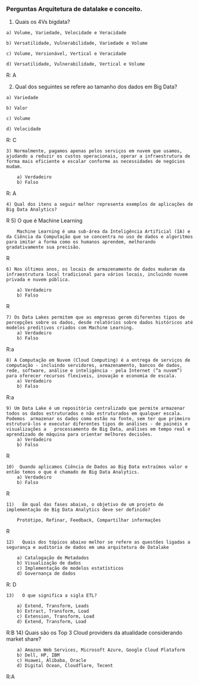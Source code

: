 ### Perguntas Arquitetura de datalake e conceito.

  1) Quais os 4Vs bigdata?

    a) Volume, Variedade, Velocidade e Veracidade

    b) Versatilidade, Vulnerabilidade, Variedade e Volume

    c) Volume, Versionável, Vertical e Veracidade

    d) Versatilidade, Vulnerabilidade, Vertical e Volume

R: A

  2) Qual dos seguintes se refere ao tamanho dos dados em Big Data?

    a) Variedade

    b) Valor

    c) Volume

    d) Velocidade

R: C

	3) Normalmente, pagamos apenas pelos serviços em nuvem que usamos, ajudando a reduzir os custos operacionais, operar a infraestrutura de forma mais eficiente e escalar conforme as necessidades de negócios mudam.

		a) Verdadeiro
		b) Falso

R: A

   	4) Qual dos itens a seguir melhor representa exemplos de aplicações de Big Data Analytics?
R
	5) O que é Machine Learning

		Machine Learning é uma sub-área da Inteligência Artificial (IA) e da Ciência da Computação que se concentra no uso de dados e algoritmos para imitar a forma como os humanos aprendem, melhorando gradativamente sua precisão.
R

   	6) Nos últimos anos, os locais de armazenamento de dados mudaram da infraestrutura local tradicional para vários locais, incluindo nuvem privada e nuvem pública.

		a) Verdadeiro
		b) Falso
R

	7) Os Data Lakes permitem que as empresas gerem diferentes tipos de percepções sobre os dados, desde relatórios sobre dados históricos até modelos preditivos criados com Machine Learning.
		a) Verdadeiro
		b) Falso

R:a
	
	8) A Computação em Nuvem (Cloud Computing) é a entrega de serviços de computação - incluindo servidores, armazenamento, bancos de dados, rede, software, análise e inteligência - pela Internet (“a nuvem”) para oferecer recursos flexíveis, inovação e economia de escala. 
		a) Verdadeiro
		b) Falso
R:a

	9) Um Data Lake é um repositório centralizado que permite armazenar todos os dados estruturados e não estruturados em qualquer escala. Podemos 	armazenar os dados como estão na fonte, sem ter que primeiro estruturá-los e executar diferentes tipos de análises - de painéis e visualizações a 	processamento de Big Data, análises em tempo real e aprendizado de máquina para orientar melhores decisões.
		a) Verdadeiro
		b) Falso
R

	10)  Quando aplicamos Ciência de Dados ao Big Data extraímos valor e então temos o que é chamado de Big Data Analytics.
		a) Verdadeiro
		b) Falso
R

	11)   Em qual das fases abaixo, o objetivo de um projeto de implementação de Big Data Analytics deve ser definido?

		Protótipo, Refinar, Feedback, Compartilhar informações
R	

	12)   Quais dos tópicos abaixo melhor se refere as questões ligadas a segurança e auditoria de dados em uma arquitetura de Datalake
	
		a) Catalogação de Metadados
		b) Visualização de dados
		c) Implementação de modelos estatísticos
		d) Governança de dados
R: D
		
	13)   O que significa a sigla ETL?
	
		a) Extend, Transform, Leads
		b) Extract, Transform, Load
		c) Extension, Transform, Load
		d) Extend, Transform, Load
R:B
	14)   Quais são os Top 3 Cloud providers da atualidade considerando market share?
	
		a) Amazon Web Services, Microsoft Azure, Google Cloud Plataform
		b) Dell, HP, IBM
		c) Huawei, Alibaba, Oracle
		d) Digital Ocean, Cloudflare, Tecent
R:A
